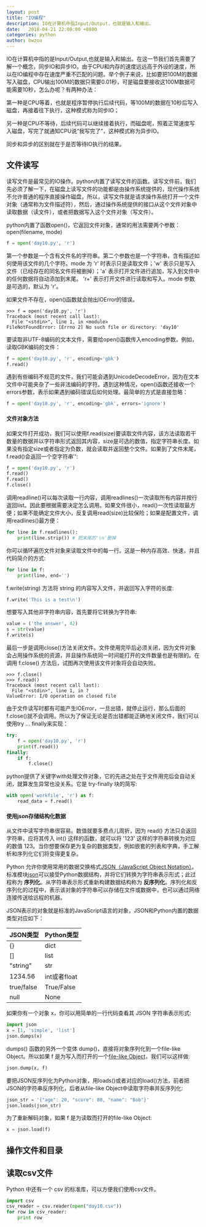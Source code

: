 ```yaml
---
layout: post
title: "IO编程"
description: IO在计算机中指Input/Output，也就是输入和输出。
date:   2018-04-21 22:00:00 +0800
categories: python
author: bwzou
---
```

IO在计算机中指的是Input/Output,也就是输入和输出。在这一节我们首先需要了解一个概念，同步IO和异步IO。由于CPU和内存的速度远远高于外设的速度，所以在IO编程中存在速度严重不匹配的问题。举个例子来说，比如要把100M的数据写入磁盘，CPU输出100M的数据只需要0.01秒，可是磁盘要接收这100M数据可能需要10秒，怎么办呢？有两种办法：

第一种是CPU等着，也就是程序暂停执行后续代码，等100M的数据在10秒后写入磁盘，再接着往下执行，这种模式称为同步IO；

另一种是CPU不等待，后续代码可以继续接着执行，而磁盘呢，照着正常速度写入磁盘，写完了就通知CPU说“我写完了”，这种模式称为异步IO。

同步和异步的区别就在于是否等待IO执行的结果。

## 文件读写
读写文件是最常见的IO操作。python内置了读写文件的函数。读写文件前，我们先必须了解一下，在磁盘上读写文件的功能都是由操作系统提供的，现代操作系统不允许普通的程序直接操作磁盘，所以，读写文件就是请求操作系统打开一个文件对象（通常称为文件描述符），然后，通过操作系统提供的接口从这个文件对象中读取数据（读文件），或者把数据写入这个文件对象（写文件）。

python内置了函数open()，它返回文件对象，通常的用法需要两个参数：open(filename, mode)
```python
f = open('day10.py', 'r')
```
第一个参数是一个含有文件名的字符串。第二个参数也是一个字符串，含有描述如何使用该文件的几个字符。mode 为 'r' 时表示只是读取文件；'w' 表示只是写入文件（已经存在的同名文件将被删掉）；'a' 表示打开文件进行追加，写入到文件中的任何数据将自动添加到末尾。 'r+' 表示打开文件进行读取和写入。mode 参数是可选的，默认为 'r'。

如果文件不存在，open()函数就会抛出IOError的错误。
```
>>> f = open('day10.py', 'r')
Traceback (most recent call last):
  File "<stdin>", line 1, in <module>
FileNotFoundError: [Errno 2] No such file or directory: 'day10'
```
要读取非UTF-8编码的文本文件，需要给open()函数传入encoding参数，例如，读取GBK编码的文件：
```python
f = open('day10.py', 'r', encoding='gbk')
f.read()
```
遇到有些编码不规范的文件，我们可能会遇到UnicodeDecodeError，因为在文本文件中可能夹杂了一些非法编码的字符。遇到这种情况，open()函数还接收一个errors参数，表示如果遇到编码错误后如何处理。最简单的方式是直接忽略：
```python
f = open('day10.py', 'r', encoding='gbk', errors='ignore')
```

#### 文件对象方法
如果文件打开成功，我们可以使用f.read(size)要读取文件内容，该方法读取若干数量的数据并以字符串形式返回其内容，size是可选的数值，指定字符串长度。如果没有指定size或者指定为负数，就会读取并返回整个文件。如果到了文件末尾，f.read()会返回一个空字符串'':
```python
f = open('day10.py', 'r')
f.read()
f.read()
f.close()
```
调用readline()可以每次读取一行内容，调用readlines()一次读取所有内容并按行返回list。因此要根据需要决定怎么调用。如果文件很小，read()一次性读取最方便；如果不能确定文件大小，反复调用read(size)比较保险；如果是配置文件，调用readlines()最方便：
```python
for line in f.readlines():
    print(line.strip()) # 把末尾的'\n'删掉
```
你可以循环遍历文件对象来读取文件中的每一行。这是一种内存高效、快速，并且代码简介的方式:
```python
for line in f:
    print(line, end='')
```
f.write(string) 方法将 string 的内容写入文件，并返回写入字符的长度:
```python
f.write('This is a test\n')
```
想要写入其他非字符串内容，首先要将它转换为字符串:
```python
value = ('the answer', 42)
s = str(value)
f.write(s)
```
最后一步是调用close()方法关闭文件。文件使用完毕后必须关闭，因为文件对象会占用操作系统的资源，并且操作系统同一时间能打开的文件数量也是有限的。在调用 f.close() 方法后，试图再次使用该文件对象将会自动失败。
```
>>> f.close()
>>> f.read()
Traceback (most recent call last):
  File "<stdin>", line 1, in ?
ValueError: I/O operation on closed file
```
由于文件读写时都有可能产生IOError，一旦出错，就停止运行，那么后面的f.close()就不会调用。所以为了保证无论是否出错都能正确地关闭文件，我们可以使用try ... finally来实现：
```python
try:
    f = open('day10.py', 'r')
    print(f.read())
finally:
    if f:
        f.close()
```
python提供了关键字with处理文件对象，它的先进之处在于文件用完后会自动关闭，就算发生异常也没关系。它是 try-finally 块的简写:
```python
with open('workfile', 'r') as f:
    read_data = f.read()
```
#### 使用json存储结构化数据
从文件中读写字符串很容易。数值就要多费点儿周折，因为 read() 方法只会返回字符串，应将其传入 int() 这样的函数，就可以将 '123' 这样的字符串转换为对应的数值 123。当你想要保存更为复杂的数据类型，例如嵌套的列表和字典，手工解析和序列化它们将变得更复杂。

Python 允许你使用常用的数据交换格式[JSON（JavaScript Object Notation）](http://json.org/)。标准模块[json](https://docs.python.org/3/library/json.html#module-json)可以接受Python数据结构，并将它们转换为字符串表示形式；此过程称为 **序列化**。从字符串表示形式重新构建数据结构称为 **反序列化**。序列化和反序列化的过程中，表示该对象的字符串可以存储在文件或数据中，也可以通过网络连接传送给远程的机器。

JSON表示的对象就是标准的JavaScript语言的对象，JSON和Python内置的数据类型对应如下：

JSON类型     |  Python类型
-------------|----------------------
{}           | dict
[]           | list
"string"     | str
1234.56      | int或者float
true/false   | True/False
null         | None

如果你有一个对象 x，你可以用简单的一行代码查看其 JSON 字符串表示形式:
```python
import json
x = [1, 'simple', 'list']
json.dumps(x)
```
dumps() 函数的另外一个变体 dump()，直接将对象序列化到一个file-like Object。所以如果 f 是为写入而打开的一个[file-like Object](https://docs.python.org/3/glossary.html#term-file-object)，我们可以这样做:
```python
json.dump(x, f)
```
要把JSON反序列化为Python对象，用loads()或者对应的load()方法，前者把JSON的字符串反序列化，后者从file-like Object中读取字符串并反序列化:
```python
json_str = '{"age": 20, "score": 88, "name": "Bob"}'
json.loads(json_str)
```
为了重新解码对象，如果 f 是为读取而打开的file-like Object:
```python
x = json.load(f)
```
## 操作文件和目录

## 读取csv文件
Python 中还有一个 csv 的标准库，可以方便我们使用csv文件。
```python
import csv
csv_reader = csv.reader(open("day10.csv"))
for row in csv_reader:
    print row
```

